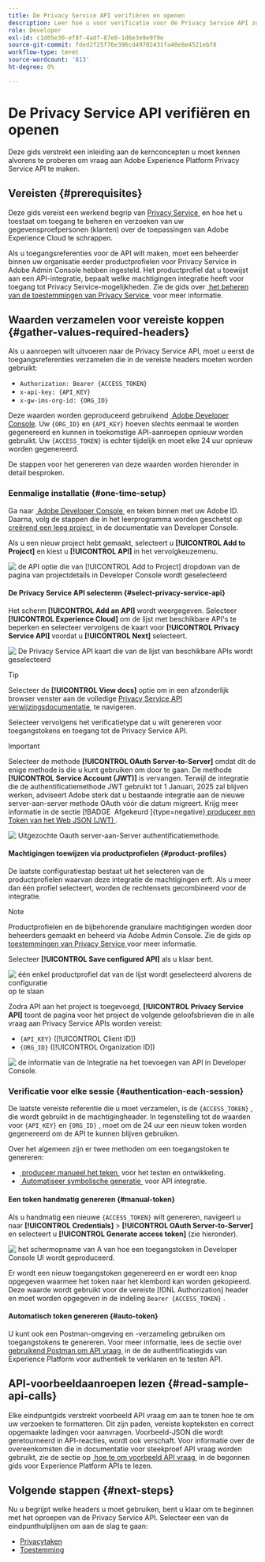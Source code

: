 ```yaml
---
title: De Privacy Service API verifiëren en openen
description: Leer hoe u voor verificatie voor de Privacy Service API zorgt en hoe u voorbeeld-API-aanroepen in de documentatie kunt interpreteren.
role: Developer
exl-id: c1d05e30-ef8f-4adf-87e0-1d6e3e9e9f9e
source-git-commit: fded2f25f76e396cd49702431fa40e8e4521ebf8
workflow-type: tm+mt
source-wordcount: '813'
ht-degree: 0%

---
```


# De Privacy Service API verifiëren en openen

Deze gids verstrekt een inleiding aan de kernconcepten u moet kennen alvorens te proberen om vraag aan Adobe Experience Platform Privacy Service API te maken.

## Vereisten {#prerequisites}

Deze gids vereist een werkend begrip van [&#x200B; Privacy Service &#x200B;](../home.md) en hoe het u toestaat om toegang te beheren en verzoeken van uw gegevensproefpersonen (klanten) over de toepassingen van Adobe Experience Cloud te schrappen.

Als u toegangsreferenties voor de API wilt maken, moet een beheerder binnen uw organisatie eerder productprofielen voor Privacy Service in Adobe Admin Console hebben ingesteld. Het productprofiel dat u toewijst aan een API-integratie, bepaalt welke machtigingen integratie heeft voor toegang tot Privacy Service-mogelijkheden. Zie de gids over [&#x200B; het beheren van de toestemmingen van Privacy Service &#x200B;](../permissions.md) voor meer informatie.

## Waarden verzamelen voor vereiste koppen {#gather-values-required-headers}

Als u aanroepen wilt uitvoeren naar de Privacy Service API, moet u eerst de toegangsreferenties verzamelen die in de vereiste headers moeten worden gebruikt:

* `Authorization: Bearer {ACCESS_TOKEN}`
* `x-api-key: {API_KEY}`
* `x-gw-ims-org-id: {ORG_ID}`

Deze waarden worden geproduceerd gebruikend [&#x200B; Adobe Developer Console &#x200B;](https://developer.adobe.com/console). Uw `{ORG_ID}` en `{API_KEY}` hoeven slechts eenmaal te worden gegenereerd en kunnen in toekomstige API-aanroepen opnieuw worden gebruikt. Uw `{ACCESS_TOKEN}` is echter tijdelijk en moet elke 24 uur opnieuw worden gegenereerd.

De stappen voor het genereren van deze waarden worden hieronder in detail besproken.

### Eenmalige installatie {#one-time-setup}

Ga naar [&#x200B; Adobe Developer Console &#x200B;](https://developer.adobe.com/console) en teken binnen met uw Adobe ID. Daarna, volg de stappen die in het leerprogramma worden geschetst op [&#x200B; creërend een leeg project &#x200B;](https://developer.adobe.com/developer-console/docs/guides/projects/projects-empty/) in de documentatie van Developer Console.

Als u een nieuw project hebt gemaakt, selecteert u **[!UICONTROL Add to Project]** en kiest u **[!UICONTROL API]** in het vervolgkeuzemenu.

![&#x200B; de API optie die van [!UICONTROL Add to Project] dropdown van de pagina van projectdetails in Developer Console wordt geselecteerd &#x200B;](../images/api/getting-started/add-api-button.png)

#### De Privacy Service API selecteren {#select-privacy-service-api}

Het scherm **[!UICONTROL Add an API]** wordt weergegeven. Selecteer **[!UICONTROL Experience Cloud]** om de lijst met beschikbare API&#39;s te beperken en selecteer vervolgens de kaart voor **[!UICONTROL Privacy Service API]** voordat u **[!UICONTROL Next]** selecteert.

![&#x200B; De Privacy Service API kaart die van de lijst van beschikbare APIs wordt geselecteerd &#x200B;](../images/api/getting-started/add-privacy-service-api.png)

>[!TIP]
>
>Selecteer de **[!UICONTROL View docs]** optie om in een afzonderlijk browser venster aan de volledige [&#x200B; Privacy Service API verwijzingsdocumentatie &#x200B;](https://developer.adobe.com/experience-platform-apis/references/privacy-service/) te navigeren.

Selecteer vervolgens het verificatietype dat u wilt genereren voor toegangstokens en toegang tot de Privacy Service API.

>[!IMPORTANT]
>
>Selecteer de methode **[!UICONTROL OAuth Server-to-Server]** omdat dit de enige methode is die u kunt gebruiken om door te gaan. De methode **[!UICONTROL Service Account (JWT)]** is vervangen. Terwijl de integratie die de authentificatiemethode JWT gebruikt tot 1 Januari, 2025 zal blijven werken, adviseert Adobe sterk dat u bestaande integratie aan de nieuwe server-aan-server methode OAuth vóór die datum migreert. Krijg meer informatie in de sectie [!BADGE &#x200B; Afgekeurd &#x200B;]{type=negative}[&#x200B; produceer een Token van het Web JSON (JWT) &#x200B;](/help/landing/api-authentication.md#jwt).

![&#x200B; Uitgezochte Oauth server-aan-Server authentificatiemethode.](/help/privacy-service/images/api/getting-started/select-oauth-authentication.png)

#### Machtigingen toewijzen via productprofielen {#product-profiles}

De laatste configuratiestap bestaat uit het selecteren van de productprofielen waarvan deze integratie de machtigingen erft. Als u meer dan één profiel selecteert, worden de rechtensets gecombineerd voor de integratie.

>[!NOTE]
>
>Productprofielen en de bijbehorende granulaire machtigingen worden door beheerders gemaakt en beheerd via Adobe Admin Console. Zie de gids op [&#x200B; toestemmingen van Privacy Service &#x200B;](../permissions.md) voor meer informatie.

Selecteer **[!UICONTROL Save configured API]** als u klaar bent.

![&#x200B; één enkel productprofiel dat van de lijst wordt geselecteerd alvorens de configuratie &#x200B;](../images/api/getting-started/select-product-profiles.png) op te slaan

Zodra API aan het project is toegevoegd, **[!UICONTROL Privacy Service API]** toont de pagina voor het project de volgende geloofsbrieven die in alle vraag aan Privacy Service APIs worden vereist:

* `{API_KEY}` ([!UICONTROL Client ID])
* `{ORG_ID}` ([!UICONTROL Organization ID])

![&#x200B; de informatie van de Integratie na het toevoegen van API in Developer Console.](/help/privacy-service/images/api/getting-started/api-integration-information.png)

### Verificatie voor elke sessie {#authentication-each-session}

De laatste vereiste referentie die u moet verzamelen, is de `{ACCESS_TOKEN}` , die wordt gebruikt in de machtigingheader. In tegenstelling tot de waarden voor `{API_KEY}` en `{ORG_ID}` , moet om de 24 uur een nieuw token worden gegenereerd om de API te kunnen blijven gebruiken.

Over het algemeen zijn er twee methoden om een toegangstoken te genereren:

* [&#x200B; produceer manueel het teken &#x200B;](#manual-token) voor het testen en ontwikkeling.
* [&#x200B; Automatiseer symbolische generatie &#x200B;](#auto-token) voor API integratie.

#### Een token handmatig genereren {#manual-token}

Als u handmatig een nieuwe `{ACCESS_TOKEN}` wilt genereren, navigeert u naar **[!UICONTROL Credentials]** > **[!UICONTROL OAuth Server-to-Server]** en selecteert u **[!UICONTROL Generate access token]** (zie hieronder).

![&#x200B; het schermopname van A van hoe een toegangstoken in Developer Console UI wordt geproduceerd.](/help/privacy-service/images/api/getting-started/generate-access-token.gif)

Er wordt een nieuw toegangstoken gegenereerd en er wordt een knop opgegeven waarmee het token naar het klembord kan worden gekopieerd. Deze waarde wordt gebruikt voor de vereiste [!DNL Authorization] header en moet worden opgegeven in de indeling `Bearer {ACCESS_TOKEN}` .

#### Automatisch token genereren {#auto-token}

U kunt ook een Postman-omgeving en -verzameling gebruiken om toegangstokens te genereren. Voor meer informatie, lees de sectie over [&#x200B; gebruikend Postman om API vraag &#x200B;](/help/landing/api-authentication.md#use-postman) in de de authentificatiegids van Experience Platform voor authentiek te verklaren en te testen API.

## API-voorbeeldaanroepen lezen {#read-sample-api-calls}

Elke eindpuntgids verstrekt voorbeeld API vraag om aan te tonen hoe te om uw verzoeken te formatteren. Dit zijn paden, vereiste kopteksten en correct opgemaakte ladingen voor aanvragen. Voorbeeld-JSON die wordt geretourneerd in API-reacties, wordt ook verschaft. Voor informatie over de overeenkomsten die in documentatie voor steekproef API vraag worden gebruikt, zie de sectie op [&#x200B; hoe te om voorbeeld API vraag &#x200B;](../../landing/api-guide.md#sample-api) in de begonnen gids voor Experience Platform APIs te lezen.

## Volgende stappen {#next-steps}

Nu u begrijpt welke headers u moet gebruiken, bent u klaar om te beginnen met het oproepen van de Privacy Service API. Selecteer een van de eindpunthulplijnen om aan de slag te gaan:

* [Privacytaken](./privacy-jobs.md)
* [Toestemming](./consent.md)
